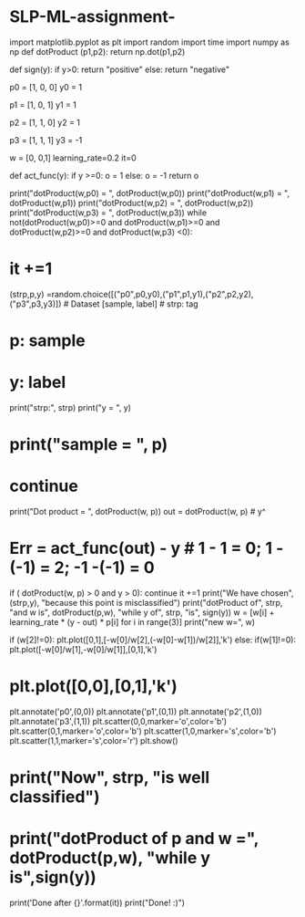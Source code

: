 # SLP-ML-assignment-
import matplotlib.pyplot as plt
import random
import time
import numpy as np
def dotProduct (p1,p2):
  return np.dot(p1,p2)



def sign(y):
  if y>0:
    return "positive"
  else:
    return "negative"


p0 = [1, 0, 0]
y0 = 1

p1 = [1, 0, 1]
y1 = 1

p2 = [1, 1, 0]
y2 = 1

p3 = [1, 1, 1]
y3 = -1

w = [0, 0,1]
learning_rate=0.2
it=0

def act_func(y):
  if y >=0:
    o = 1
  else:
    o = -1
  return o

print("dotProduct(w,p0) = ", dotProduct(w,p0))
print("dotProduct(w,p1) = ", dotProduct(w,p1))
print("dotProduct(w,p2) = ", dotProduct(w,p2))
print("dotProduct(w,p3) = ", dotProduct(w,p3))
while not(dotProduct(w,p0)>=0 and dotProduct(w,p1)>=0 and dotProduct(w,p2)>=0 and dotProduct(w,p3) <0): 
  # it +=1
  (strp,p,y) =random.choice([("p0",p0,y0),("p1",p1,y1),("p2",p2,y2),("p3",p3,y3)])  # Dataset [sample, label]  # strp: tag
  # p: sample
  # y: label
  print("strp:", strp)
  print("y = ", y)
  # print("sample = ", p)
  # continue
  print("Dot product = ", dotProduct(w, p))
  out = dotProduct(w, p) # y^

  # Err = act_func(out) - y  # 1 - 1 = 0; 1 - (-1) = 2; -1 -(-1) = 0
  if ( dotProduct(w, p) > 0 and y > 0):
    continue
  it +=1
  print("We have chosen", (strp,y), "because this point is misclassified")
  print("dotProduct of", strp, "and w is", dotProduct(p,w), "while y of", strp, "is", sign(y))
  w = [w[i] + learning_rate * (y - out) * p[i] for i in range(3)]
  print("new w=", w)
  
if (w[2]!=0):
    plt.plot([0,1],[-w[0]/w[2],(-w[0]-w[1])/w[2]],'k')
else:
  if(w[1]!=0):
    plt.plot([-w[0]/w[1],-w[0]/w[1]],[0,1],'k')

  # plt.plot([0,0],[0,1],'k')
plt.annotate('p0',(0,0))
plt.annotate('p1',(0,1))
plt.annotate('p2',(1,0))
plt.annotate('p3',(1,1))
plt.scatter(0,0,marker='o',color='b')
plt.scatter(0,1,marker='o',color='b')
plt.scatter(1,0,marker='s',color='b')
plt.scatter(1,1,marker='s',color='r')
plt.show()
# print("Now", strp, "is well classified")
# print("dotProduct of p and w =", dotProduct(p,w), "while y is",sign(y))
print('Done after {}'.format(it))
print("Done! :)")
  
